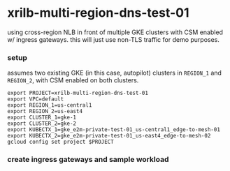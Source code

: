 # xrilb-multi-region-dns-test-01

using cross-region NLB in front of multiple GKE clusters with CSM enabled w/ ingress gateways. this will just use non-TLS traffic for demo purposes.

### setup

assumes two existing GKE (in this case, autopilot) clusters in `REGION_1` and `REGION_2`, with CSM enabled on both clusters.

```
export PROJECT=xrilb-multi-region-dns-test-01
export VPC=default
export REGION_1=us-central1
export REGION_2=us-east4
export CLUSTER_1=gke-1
export CLUSTER_2=gke-2
export KUBECTX_1=gke_e2m-private-test-01_us-central1_edge-to-mesh-01
export KUBECTX_2=gke_e2m-private-test-01_us-east4_edge-to-mesh-02
gcloud config set project $PROJECT
```

### create ingress gateways and sample workload



```

```